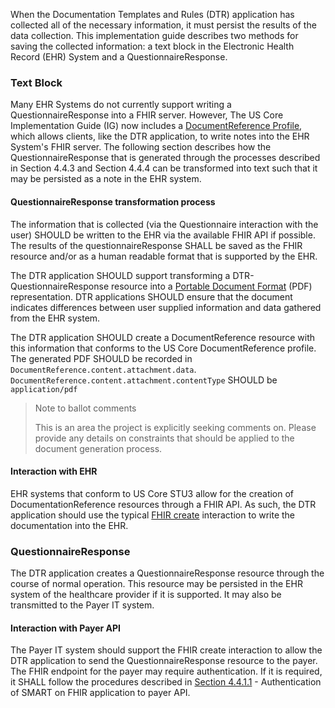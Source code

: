 When the Documentation Templates and Rules (DTR) application has collected all of the necessary information, it must persist the results of the data collection. This implementation guide describes two methods for saving the collected information: a text block in the Electronic Health Record (EHR) System and a QuestionnaireResponse.

### Text Block
Many EHR Systems do not currently support writing a QuestionnaireResponse into a FHIR server. However, The US Core Implementation Guide (IG) now includes a [DocumentReference Profile](https://build.fhir.org/ig/HL7/US-Core-R4/StructureDefinition-new-us-core-documentreference.html), which allows clients, like the DTR application, to write notes into the EHR System's FHIR server. The following section describes how the QuestionnaireResponse that is generated through the processes described in Section 4.4.3 and Section 4.4.4 can be transformed into text such that it may be persisted as a note in the EHR system.

#### QuestionnaireResponse transformation process
The information that is collected (via the Questionnaire interaction with the user) SHOULD be written to the EHR via the available FHIR API if possible. The results of the questionnaireResponse SHALL be saved as the FHIR resource and/or as a human readable format that is supported by the EHR.

The DTR application SHOULD support transforming a DTR-QuestionnaireResponse resource into a [Portable Document Format](https://www.iso.org/standard/63534.html) (PDF) representation. DTR applications SHOULD ensure that the document indicates differences between user supplied information and data gathered from the EHR system.

The DTR application SHOULD create a DocumentReference resource with this information that conforms to the US Core DocumentReference profile. The generated PDF SHOULD be recorded in `DocumentReference.content.attachment.data`. `DocumentReference.content.attachment.contentType` SHOULD be `application/pdf`

> Note to ballot comments
>
> This is an area the project is explicitly seeking comments on. Please provide any
> details on constraints that should be applied to the document generation process.

#### Interaction with EHR
EHR systems that conform to US Core STU3 allow for the creation of DocumentationReference resources through a FHIR API. As such, the DTR application should use the typical [FHIR create](http://hl7.org/fhir/R4/http.html#create) interaction to write the documentation into the EHR.

### QuestionnaireResponse
The DTR application creates a QuestionnaireResponse resource through the course of normal operation. This resource may be persisted in the EHR system of the healthcare provider if it is supported. It may also be transmitted to the Payer IT system.

#### Interaction with Payer API
The Payer IT system should support the FHIR create interaction to allow the DTR application to send the QuestionnaireResponse resource to the payer. The FHIR endpoint for the payer may require authentication. If it is required, it SHALL follow the procedures described in [Section 4.4.1.1](specification__behaviors__retrieval_of_payer_resources.html#authentication-of-smart-on-fhir-application-to-payer-api) - Authentication of SMART on FHIR application to payer API.
